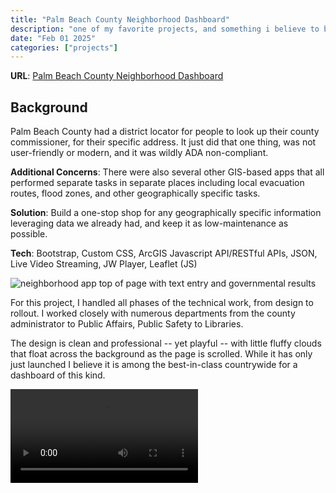 ```yaml
---
title: "Palm Beach County Neighborhood Dashboard"
description: "one of my favorite projects, and something i believe to be the best-in-class for info dashboards like this"
date: "Feb 01 2025"
categories: ["projects"]
---
```


**URL**: [Palm Beach County Neighborhood Dashboard](https://pbc.gov/neighborhood)

## Background

Palm Beach County had a district locator for people to look up their county commissioner, for their specific address. It just did that one thing, was not user-friendly or modern, and it was wildly ADA non-compliant.

**Additional Concerns**: There were also several other GIS-based apps that all performed separate tasks in separate places including local evacuation routes, flood zones, and other geographically specific tasks.

**Solution**: Build a one-stop shop for any geographically specific information leveraging data we already had, and keep it as low-maintenance as possible.

**Tech**: Bootstrap, Custom CSS, ArcGIS Javascript API/RESTful APIs, JSON, Live Video Streaming, JW Player, Leaflet (JS)

![neighborhood app top of page with text entry and governmental results](/images/neighborhood-1.png)

For this project, I handled all phases of the technical work, from design to rollout. I worked closely with numerous departments from the county administrator to Public Affairs, Public Safety to Libraries.

The design is clean and professional -- yet playful -- with little fluffy clouds that float across the background as the page is scrolled. While it has only just launched I believe it is among the best-in-class countrywide for a dashboard of this kind.

<video controls>
  <source src="/static/neighborhood-app.mp4" type="video/mp4">
</video>
